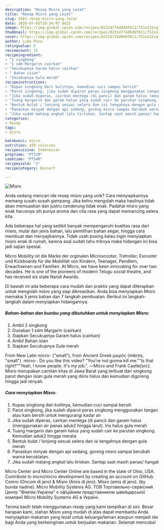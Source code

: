 ```yaml
---
description: "Resep Misro yang Lezat"
title: "Resep Misro yang Lezat"
slug: 2581-resep-misro-yang-lezat
date: 2020-07-05T19:34:07.042Z
image: https://img-global.cpcdn.com/recipes/82314774d0d0f011/751x532cq70/misro-foto-resep-utama.jpg
thumbnail: https://img-global.cpcdn.com/recipes/82314774d0d0f011/751x532cq70/misro-foto-resep-utama.jpg
cover: https://img-global.cpcdn.com/recipes/82314774d0d0f011/751x532cq70/misro-foto-resep-utama.jpg
author: Luke Pena
ratingvalue: 5
reviewcount: 12
recipeingredient:
- "2 singkong"
- "1 sdm Margarin cairkan"
- "Secukupnya Garam halus cairkan"
- " Bahan isian"
- "Secukupnya Gula merah"
recipeinstructions:
- "Kupas singkong dari kulitnya, kemudian cuci sampai bersih"
- "Parut singkong, jika sudah diparut peras singkong menggunakan tangan atau kain bersih untuk mengurangi kadar air"
- "Jika sudah diperas, cairkan mentega (di panci) dan garam halus (menggunakan air panas aduk2 hingga larut). Iris halus gula merah"
- "Tuang margarin dan garam halus yang sudah cair ke parutan singkong. Kemudian aduk2 hingga merata"
- "Bentuk bulat / lonjong sesuai selera dan isi tengahnya dengan gula merah"
- "Panaskan minyak dengan api sedang, goreng misro sampai berubah warna kecoklatan."
- "Jika sudah matang angkat lalu tiriskan. Santap saat masih panas/ hangat"
categories:
- Resep
tags:
- misro

katakunci: misro 
nutrition: 169 calories
recipecuisine: Indonesian
preptime: "PT31M"
cooktime: "PT54M"
recipeyield: "2"
recipecategory: Dessert

---
```



![Misro](https://img-global.cpcdn.com/recipes/82314774d0d0f011/751x532cq70/misro-foto-resep-utama.jpg)

Anda sedang mencari ide resep misro yang unik? Cara menyiapkannya memang susah-susah gampang. Jika keliru mengolah maka hasilnya tidak akan memuaskan dan justru cenderung tidak enak. Padahal misro yang enak harusnya sih punya aroma dan cita rasa yang dapat memancing selera kita.

Ada beberapa hal yang sedikit banyak mempengaruhi kualitas rasa dari misro, mulai dari jenis bahan, lalu pemilihan bahan segar, hingga cara membuat dan menyajikannya. Tidak usah pusing kalau ingin menyiapkan misro enak di rumah, karena asal sudah tahu triknya maka hidangan ini bisa jadi sajian spesial.

Micro Mobility ist die Marke der orginalen Microscooter, Tretroller, Escooter und Kickboards für die Mobilität von Kindern, Teenager, Pendlern, Erwachsenen und Familien. At Micro, we have been innovating for over two decades. He is one of the pioneers of modern Telugu social theatre, and has received six state Nandi Awards.


Di bawah ini ada beberapa cara mudah dan praktis yang dapat diterapkan untuk mengolah misro yang siap dikreasikan. Anda bisa menyiapkan Misro memakai 5 jenis bahan dan 7 langkah pembuatan. Berikut ini langkah-langkah dalam menyiapkan hidangannya.

<!--inarticleads1-->

##### Bahan-bahan dan bumbu yang dibutuhkan untuk menyiapkan Misro:

1. Ambil 2 singkong
1. Gunakan 1 sdm Margarin (cairkan)
1. Siapkan Secukupnya Garam halus (cairkan)
1. Ambil  Bahan isian
1. Siapkan Secukupnya Gula merah


From New Latin micro- (&#34;small&#34;), from Ancient Greek μικρός (mikrós, &#34;small&#34;). micro-. Do you like this video? &#34;You&#39;re not gonna kill me.&#34;&#34;Is that right?&#34;&#34;Yeah, I know people. It&#39;s my job.&#34;. ―Micro and Frank Castle[src]. Misro merupakan camilan khas di Jawa Barat yang terbuat dari singkong parut dengan isian gula merah yang diiris halus dan kemudian digoreng hingga jadi renyah. 

<!--inarticleads2-->

##### Cara menyiapkan Misro:

1. Kupas singkong dari kulitnya, kemudian cuci sampai bersih
1. Parut singkong, jika sudah diparut peras singkong menggunakan tangan atau kain bersih untuk mengurangi kadar air
1. Jika sudah diperas, cairkan mentega (di panci) dan garam halus (menggunakan air panas aduk2 hingga larut). Iris halus gula merah
1. Tuang margarin dan garam halus yang sudah cair ke parutan singkong. Kemudian aduk2 hingga merata
1. Bentuk bulat / lonjong sesuai selera dan isi tengahnya dengan gula merah
1. Panaskan minyak dengan api sedang, goreng misro sampai berubah warna kecoklatan.
1. Jika sudah matang angkat lalu tiriskan. Santap saat masih panas/ hangat


Micro Center and Micro Center Online are based in the state of Ohio, USA. Contribute to micro/micro development by creating an account on GitHub. Comro (Oncom di jero) &amp; Misro (Amis di jero). Misro (amis di jero). (by bunda nadine). Micro Mobility Systems AG. ТОВ Торговельно-сервісний Центр &#34;Фімтек-Україна&#34; є офіційним представником швейцарської компанії Micro Mobility Systems AG в Україні. 

Terima kasih telah menggunakan resep yang kami tampilkan di sini. Besar harapan kami, olahan Misro yang mudah di atas dapat membantu Anda menyiapkan makanan yang lezat untuk keluarga/teman ataupun menjadi ide bagi Anda yang berkeinginan untuk berjualan makanan. Selamat mencoba!
